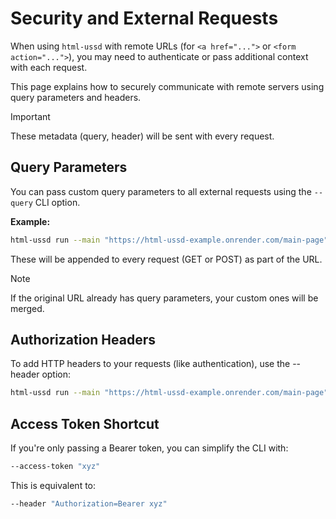 # Security and External Requests

When using `html-ussd` with remote URLs (for `<a href="...">` or `<form action="...">`), you may need to authenticate or pass additional context with each request.

This page explains how to securely communicate with remote servers using query parameters and headers.

> [!IMPORTANT]
> These metadata (query, header) will be sent with every request.

## Query Parameters

You can pass custom query parameters to all external requests using the `--query` CLI option.

**Example:**

```bash
html-ussd run --main "https://html-ussd-example.onrender.com/main-page" --query "token=abc,user_id=42"
```

These will be appended to every request (GET or POST) as part of the URL.

> [!NOTE]
> If the original URL already has query parameters, your custom ones will be merged.

## Authorization Headers

To add HTTP headers to your requests (like authentication), use the --header option:

```bash
html-ussd run --main "https://html-ussd-example.onrender.com/main-page" --header "Authorization=Bearer 123,X-Custom=Value"
```

## Access Token Shortcut

If you're only passing a Bearer token, you can simplify the CLI with:

```bash
--access-token "xyz"
```

This is equivalent to:

```bash
--header "Authorization=Bearer xyz"
```
